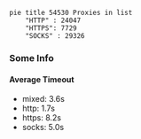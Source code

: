 
```mermaid
pie title 54530 Proxies in list
    "HTTP" : 24047
    "HTTPS": 7729
    "SOCKS" : 29326
```

### Some Info
#### Average Timeout

- mixed: 3.6s
- http: 1.7s
- https: 8.2s
- socks: 5.0s